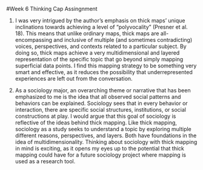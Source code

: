 #Week 6 Thinking Cap Assingnment

1. I was very intrigued by the author’s emphasis on thick maps’ unique inclinations towards achieving a level of “polyvocality” (Presner et al. 18). This means that unlike ordinary maps, thick maps are all-encompassing and inclusive of multiple (and sometimes contradicting) voices, perspectives, and contexts related to a particular subject. By doing so, thick maps achieve a very multidimensional and layered representation of the specific topic that go beyond simply mapping superficial data points. I find this mapping strategy to be something very smart and effective, as it reduces the possibility that underrepresented experiences are left out from the conversation.

2. As a sociology major, an overarching theme or narrative that has been emphasized to me is the idea that all observed social patterns and behaviors can be explained. Sociology sees that in every behavior or interaction, there are specific social structures, institutions, or social constructions at play. I would argue that this goal of sociology is reflective of the ideas behind thick mapping. Like thick mapping, sociology as a study seeks to understand a topic by exploring multiple different reasons, perspectives, and layers. Both have foundations in the idea of multidimensionality. Thinking about sociology with thick mapping in mind is exciting, as it opens my eyes up to the potential that thick mapping could have for a future sociology project where mapping is used as a research tool.

